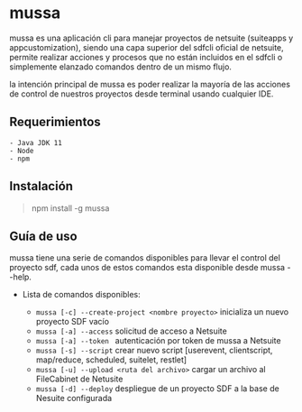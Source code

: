 # mussa

mussa es una aplicación cli para manejar proyectos de netsuite (suiteapps y appcustomization), siendo una capa superior del sdfcli oficial de netsuite, permite realizar acciones
y procesos que no están incluidos en el sdfcli o simplemente elanzado comandos dentro de un mismo flujo.

la intención principal de mussa es poder realizar la mayoría de las acciones de control de nuestros proyectos desde terminal usando cualquier IDE.

## Requerimientos

    - Java JDK 11
    - Node 
    - npm

## Instalación

> npm install -g mussa

## Guía de uso

mussa tiene una serie de comandos disponibles para llevar el control del proyecto sdf, cada unos de estos comandos esta disponible desde mussa --help.

- Lista de comandos disponibles:

    - ```mussa [-c] --create-project <nombre proyecto>```     inicializa un nuevo proyecto SDF vacío
    - ```mussa [-a] --access```                               solicitud de acceso a Netsuite
    - ```mussa [-a] --token ```                               autenticación por token de mussa a Netsuite
    - ```mussa [-s] --script```                               crear nuevo script [userevent, clientscript, map/reduce, scheduled, suitelet, restlet]
    - ```mussa [-u] --upload <ruta del archivo>```            cargar un archivo al FileCabinet de Netusite 
    - ```mussa [-d] --deploy```                               despliegue de un proyecto SDF a la base de Nesuite configurada